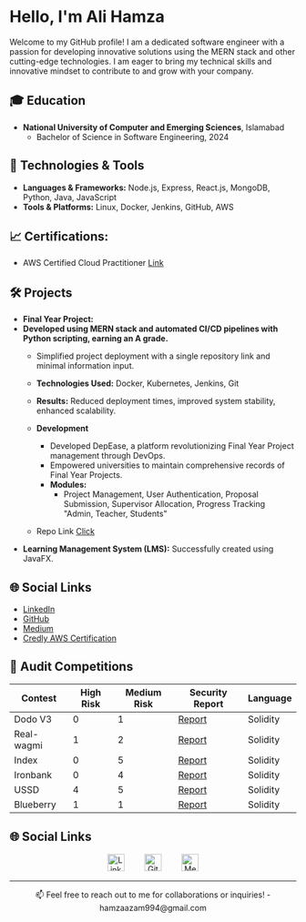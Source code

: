 

<!-- Your Name and Introduction -->

# Hello, I'm Ali Hamza

Welcome to my GitHub profile! I am a dedicated software engineer with a passion for developing innovative solutions using the MERN stack and other cutting-edge technologies. I am eager to bring my technical skills and innovative mindset to contribute to and grow with your company.

## 🎓 Education
- **National University of Computer and Emerging Sciences**, Islamabad
  - Bachelor of Science in Software Engineering,  2024

## 🔧 Technologies & Tools
- **Languages & Frameworks:** Node.js, Express, React.js, MongoDB, Python, Java, JavaScript
- **Tools & Platforms:** Linux, Docker, Jenkins, GitHub, AWS

## 📈 Certifications:
-  AWS Certified Cloud Practitioner [Link](https://www.credly.com/badges/f9c545d5-28de-471a-808a-d7d41b062741)
## 🛠️ Projects
- **Final Year Project:**
- **Developed using MERN stack and automated CI/CD pipelines with Python scripting, earning an A grade.**
  - Simplified project deployment with a single repository link and minimal information input.
  - **Technologies Used:** Docker, Kubernetes, Jenkins, Git
  - **Results:** Reduced deployment times, improved system stability, enhanced scalability.
  - **Development**
    - Developed DepEase, a platform revolutionizing Final Year Project management through DevOps.
    - Empowered universities to maintain comprehensive records of Final Year Projects.
    - **Modules:**
      - Project Management, User Authentication, Proposal Submission, Supervisor Allocation, Progress Tracking "Admin, Teacher, Students"

  - Repo Link [Click](https://github.com/hamza442-ali/backend_DepEase/tree/hamza)
- **Learning Management System (LMS):** Successfully created using JavaFX.

## 🌐 Social Links
- [LinkedIn](https://www.linkedin.com/in/hamza-azam/)
- [GitHub](https://github.com/hamza442-ali)
- [Medium](https://medium.com/@hamzaazam994)
- [Credly AWS Certification](https://www.credly.com/badges/f9c545d5-28de-471a-808a-d7d41b062741)


## 📜 Audit Competitions
| Contest | High Risk | Medium Risk | Security Report | Language |
|---------|-----------|-------------|-----------------|----------|
| Dodo V3 | 0 | 1 | [Report](https://audits.sherlock.xyz/contests/89/report) | Solidity |
| Real-wagmi | 1 | 2 | [Report](https://audits.sherlock.xyz/contests/88/report) | Solidity |
| Index | 0 | 5 | [Report](https://audits.sherlock.xyz/contests/81/report) | Solidity |
| Ironbank | 0 | 4 | [Report](https://audits.sherlock.xyz/contests/84/report) | Solidity |
| USSD | 4 | 5 | [Report](https://audits.sherlock.xyz/contests/82/report) | Solidity |
| Blueberry | 1 | 1 | [Report](https://audits.sherlock.xyz/contests/69/report) | Solidity |


## 🌐 Social Links

<p align="center">
  <a href="https://www.linkedin.com/in/hamza-azam/" style="text-decoration: none;">
    <img alt="LinkedIn" src="https://cdn-icons-png.flaticon.com/512/174/174857.png" width="30" height="30"/>
  </a> &nbsp; &nbsp; &nbsp; &nbsp;
  
  <a href="https://github.com/hamza442-ali" style="text-decoration: none;">
    <img alt="GitHub" src="https://cdn-icons-png.flaticon.com/512/25/25231.png" width="30" height="30"/>
  </a> &nbsp; &nbsp; &nbsp; &nbsp;
  
  <a href="https://medium.com/@hamzaazam994" style="text-decoration: none;">
    <img alt="Medium" src="https://cdn-icons-png.flaticon.com/512/2111/2111543.png" width="30" height="30"/>
  </a>
</p>



---

<p align="center">
  📫 Feel free to reach out to me for collaborations or inquiries! 
  - hamzaazam994@gmail.com
</p>







<!--
**hamza442-ali/hamza442-ali** is a ✨ _special_ ✨ repository because its `README.md` (this file) appears on your GitHub profile.

- 🔭 I’m currently working on ...
- 🌱 I’m currently learning ...
- 👯 I’m looking to collaborate on ...
- 🤔 I’m looking for help with ...
- 💬 Ask me about ...
- 📫 How to reach me: ...
- 😄 Pronouns: ...
- ⚡ Fun fact: ...
-->

